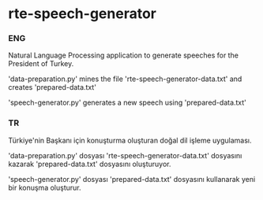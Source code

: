 # rte-speech-generator

### ENG
Natural Language Processing application to generate speeches for the President of Turkey.

'data-preparation.py' mines the file 'rte-speech-generator-data.txt' and creates 'prepared-data.txt'

'speech-generator.py' generates a new speech using 'prepared-data.txt'

### TR
Türkiye'nin Başkanı için konuşturma oluşturan doğal dil işleme uygulaması.

'data-preparation.py' dosyası 'rte-speech-generator-data.txt' dosyasını kazarak 'prepared-data.txt' dosyasını oluşturuyor.

'speech-generator.py' dosyası 'prepared-data.txt' dosyasını kullanarak yeni bir konuşma oluşturur.
